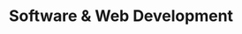 ---
title: Software & Web Development
description: DigitalDigital Software & Web Development
h1: Software & Web Development
h2: Marketing Services
explanation: Tailored & complete digital marketing strategies
weight: 6
services:
  - name: Website Architecture
  - name: E-Commerce
  - name: WordPress & CMS
  - name: Custom Dev.
logos:
  - icon: nissan
  - icon: got-milk
  - icon: new-balance
  - icon: moose
  - icon: nac
  - icon: bedtime
---